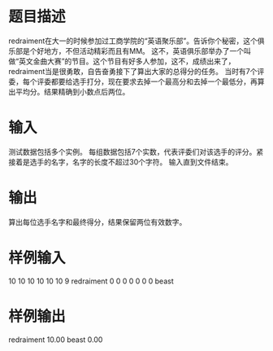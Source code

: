 # 题目描述

redraiment在大一的时候参加过工商学院的“英语聚乐部”。告诉你个秘密，这个俱乐部是个好地方，不但活动精彩而且有MM。 这不，英语俱乐部举办了一个叫做“英文金曲大赛”的节目。这个节目有好多人参加，这不，成绩出来了，redraiment当是很勇敢，自告奋勇接下了算出大家的总得分的任务。 当时有7个评委，每个评委都要给选手打分，现在要求去掉一个最高分和去掉一个最低分，再算出平均分。结果精确到小数点后两位。

# 输入

测试数据包括多个实例。 每组数据包括7个实数，代表评委们对该选手的评分。紧接着是选手的名字，名字的长度不超过30个字符。 输入直到文件结束。

# 输出

算出每位选手名字和最终得分，结果保留两位有效数字。

# 样例输入

10 10 10 10 10 10 9 redraiment
0 0 0 0 0 0 0 beast

# 样例输出

redraiment 10.00
beast 0.00
